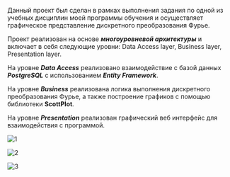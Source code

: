 Данный проект был сделан в рамках выполнения задания по одной из учебных дисциплин моей программы обучения и осуществляет графическое представление дискретного преобразования Фурье.

Проект реализован на основе ***многоуровневой архитектуры*** и включает в себя следующие уровни: Data Access layer, Business layer, Presentation layer.

На уровне ***Data Access*** реализовано взаимодействие с базой данных ***PostgreSQL*** с использованием ***Entity Framework***.

На уровне ***Business*** реализована логика выполнения дискретного преобразования Фурье, а также построение графиков с помощью библиотеки **ScottPlot**.

На уровне ***Presentation*** реализован графический веб интерфейс для взаимодействия с программой.

![1](https://github.com/AL-Eldov/ProjectWithLayeredArchitecture/assets/87431219/e489d0bf-3c74-4155-b300-97547e66e437)

![2](https://github.com/AL-Eldov/ProjectWithLayeredArchitecture/assets/87431219/44485b2e-d43e-4707-b76b-0405d71c3cf6)

![3](https://github.com/AL-Eldov/ProjectWithLayeredArchitecture/assets/87431219/5d6489ba-c53b-4f8a-9bf9-3c7aa6556d7e)
